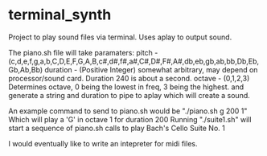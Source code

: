 # terminal_synth
Project to play sound files via terminal. Uses aplay to output sound.

The piano.sh file will take paramaters:
  pitch - (c,d,e,f,g,a,b,C,D,E,F,G,A,B,c#,d#,f#,a#,C#,D#,F#,A#,db,eb,gb,ab,bb,Db,Eb,Gb,Ab,Bb)
  duration - (Positive Integer) somewhat arbitrary, may depend on processor/sound card. Duration 240 is about a second.
  octave - (0,1,2,3) Determines octave, 0 being the lowest in freq, 3 being the highest.
and generate a string and duration to pipe to aplay which will create a sound.

An example command to send to piano.sh would be "./piano.sh g 200 1" Which will play a 'G' in octave 1 for duration 200
Running "./suite1.sh" will start a sequence of piano.sh calls to play Bach's Cello Suite No. 1 

I would eventually like to write an intepreter for midi files.
